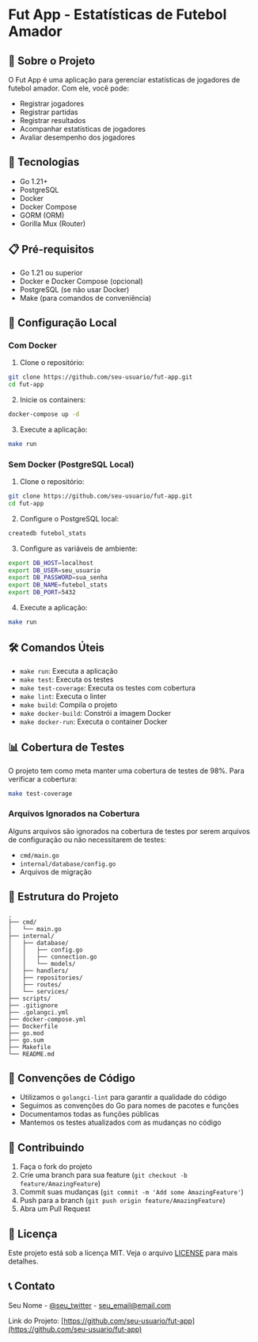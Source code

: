 # Fut App - Estatísticas de Futebol Amador

## 📝 Sobre o Projeto

O Fut App é uma aplicação para gerenciar estatísticas de jogadores de futebol amador. Com ele, você pode:

- Registrar jogadores
- Registrar partidas
- Registrar resultados
- Acompanhar estatísticas de jogadores
- Avaliar desempenho dos jogadores

## 🚀 Tecnologias

- Go 1.21+
- PostgreSQL
- Docker
- Docker Compose
- GORM (ORM)
- Gorilla Mux (Router)

## 📋 Pré-requisitos

- Go 1.21 ou superior
- Docker e Docker Compose (opcional)
- PostgreSQL (se não usar Docker)
- Make (para comandos de conveniência)

## 🔧 Configuração Local

### Com Docker

1. Clone o repositório:
```bash
git clone https://github.com/seu-usuario/fut-app.git
cd fut-app
```

2. Inicie os containers:
```bash
docker-compose up -d
```

3. Execute a aplicação:
```bash
make run
```

### Sem Docker (PostgreSQL Local)

1. Clone o repositório:
```bash
git clone https://github.com/seu-usuario/fut-app.git
cd fut-app
```

2. Configure o PostgreSQL local:
```bash
createdb futebol_stats
```

3. Configure as variáveis de ambiente:
```bash
export DB_HOST=localhost
export DB_USER=seu_usuario
export DB_PASSWORD=sua_senha
export DB_NAME=futebol_stats
export DB_PORT=5432
```

4. Execute a aplicação:
```bash
make run
```

## 🛠️ Comandos Úteis

- `make run`: Executa a aplicação
- `make test`: Executa os testes
- `make test-coverage`: Executa os testes com cobertura
- `make lint`: Executa o linter
- `make build`: Compila o projeto
- `make docker-build`: Constrói a imagem Docker
- `make docker-run`: Executa o container Docker

## 📊 Cobertura de Testes

O projeto tem como meta manter uma cobertura de testes de 98%. Para verificar a cobertura:

```bash
make test-coverage
```

### Arquivos Ignorados na Cobertura

Alguns arquivos são ignorados na cobertura de testes por serem arquivos de configuração ou não necessitarem de testes:

- `cmd/main.go`
- `internal/database/config.go`
- Arquivos de migração

## 🌳 Estrutura do Projeto

```
.
├── cmd/
│   └── main.go
├── internal/
│   ├── database/
│   │   ├── config.go
│   │   ├── connection.go
│   │   └── models/
│   ├── handlers/
│   ├── repositories/
│   ├── routes/
│   └── services/
├── scripts/
├── .gitignore
├── .golangci.yml
├── docker-compose.yml
├── Dockerfile
├── go.mod
├── go.sum
├── Makefile
└── README.md
```

## 📝 Convenções de Código

- Utilizamos o `golangci-lint` para garantir a qualidade do código
- Seguimos as convenções do Go para nomes de pacotes e funções
- Documentamos todas as funções públicas
- Mantemos os testes atualizados com as mudanças no código

## 🤝 Contribuindo

1. Faça o fork do projeto
2. Crie uma branch para sua feature (`git checkout -b feature/AmazingFeature`)
3. Commit suas mudanças (`git commit -m 'Add some AmazingFeature'`)
4. Push para a branch (`git push origin feature/AmazingFeature`)
5. Abra um Pull Request

## 📄 Licença

Este projeto está sob a licença MIT. Veja o arquivo [LICENSE](LICENSE) para mais detalhes.

## 📞 Contato

Seu Nome - [@seu_twitter](https://twitter.com/seu_twitter) - seu_email@email.com

Link do Projeto: [https://github.com/seu-usuario/fut-app](https://github.com/seu-usuario/fut-app)
